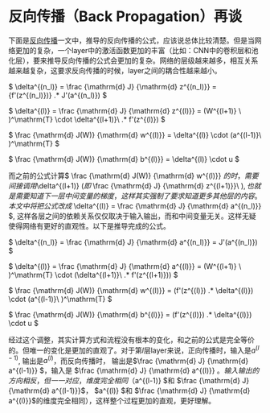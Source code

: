 
# 反向传播（Back Propagation）再谈

下面是[反向传播](./back_propagation.ipynb)一文中，推导的反向传播的公式，应该说总体比较清楚。但是当网络更加的复杂，一个layer中的激活函数更加的丰富（比如：CNN中的卷积层和池化层），要来推导反向传播的公式会更加的复杂。网络的层级越来越多，相互关系越来越复杂，这要求反向传播的时候，layer之间的耦合性越来越小。

$
\delta^{(n_l)} = \frac {\mathrm{d} J} {\mathrm{d} z^{(n_l)}}
=   {f'(z^{(n_l)})} .* J'(a^{(n_l)})
$

$ \delta^{(l)} = \frac {\mathrm{d} J} {\mathrm{d} z^{(l)}}  = (W^{(l+1)}  \ )^\mathrm{T} \cdot \delta^{(l+1)}\ .* f'(z^{(l)})    $

$ \frac {\mathrm{d} J(W)} {\mathrm{d} w^{(l)}} 
=  \delta^{(l)} \cdot  (a^{(l-1)}\ )^\mathrm{T}   $  

$ \frac {\mathrm{d} J(W)} {\mathrm{d} b^{(l)}} 
=  \delta^{(l)} \cdot u  $ 

而之前的公式计算$ \frac {\mathrm{d} J(W)} {\mathrm{d} w^{(l)}} $的时，需要间接调用$\delta^{(l+1)} $(即$ \frac {\mathrm{d} J} {\mathrm{d} z^{(l+1)}}\ $), 也就是需要知道下一层中间变量的梯度，这样其实强制了要求知道更多其他层的内容。本文中将把公式改成$ \delta^{(l)} = \frac {\mathrm{d} J} {\mathrm{d} a^{(n_l)}} $, 这样各层之间的依赖关系仅仅取决于输入输出，而和中间变量无关。这样无疑使得网络有更好的直观性。以下是推导完成的公式。

$
\delta^{(n_l)} = \frac {\mathrm{d} J} {\mathrm{d} a^{(n_l)}}
=    J'(a^{(n_l)})
$

$ \delta^{(l)} = \frac {\mathrm{d} J} {\mathrm{d} a^{(l)}}  = (W^{(l+1)}  \ )^\mathrm{T} \cdot (\delta^{(l+1)}\ .* f'(z^{(l+1)}))   $

$ \frac {\mathrm{d} J(W)} {\mathrm{d} w^{(l)}} 
=  (f'(z^{(l)}) .* \delta^{(l)}) \cdot  (a^{(l-1)}\ )^\mathrm{T}   $  

$ \frac {\mathrm{d} J(W)} {\mathrm{d} b^{(l)}} 
=  (f'(z^{(l)}) .* \delta^{(l)}) \cdot u  $ 

经过这个调整，其实计算方式和流程没有根本的变化，和之前的公式是完全等价的。但唯一的变化是更加的直观了。对于第$l$层layer来说，正向传播时，输入是$a^{(l-1)}$, 输出是$a^{(l)}$，而反向传播时， 输出是$\frac {\mathrm{d} J} {\mathrm{d} a^{(l-1)}} $，输入是 $\frac {\mathrm{d} J} {\mathrm{d} a^{(l)}} $。输入输出的方向相反，但一一对应，维度完全相同（$a^{(l-1)} $和 $\frac {\mathrm{d} J} {\mathrm{d} a^{(l-1)}}$， $a^{(l)} $和 $\frac {\mathrm{d} J} {\mathrm{d} a^{(l)}}$的维度完全相同），这样整个过程更加的直观，更好理解。

```1\python

```
